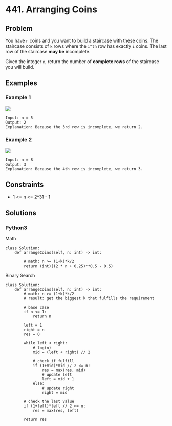 # 441. Arranging Coins

## Problem

You have `n` coins and you want to build a staircase with these coins. The staircase consists of `k` rows where the `i^th` row has exactly `i` coins. The last row of the staircase **may be** incomplete.

Given the integer `n`, return the number of **complete rows** of the staircase you will build.

## Examples

### Example 1

![](https://assets.leetcode.com/uploads/2021/04/09/arrangecoins1-grid.jpg)

```
Input: n = 5
Output: 2
Explanation: Because the 3rd row is incomplete, we return 2.
```

### Example 2

![](https://assets.leetcode.com/uploads/2021/04/09/arrangecoins2-grid.jpg)

```
Input: n = 8
Output: 3
Explanation: Because the 4th row is incomplete, we return 3.
```

## Constraints

* 1 <= n <= 2^31 - 1

## Solutions

### Python3

Math
```
class Solution:
    def arrangeCoins(self, n: int) -> int:
        
        # math: n >= (1+k)*k/2 
        return (int)((2 * n + 0.25)**0.5 - 0.5)
```

Binary Search
```
class Solution:
    def arrangeCoins(self, n: int) -> int:
        # math: n >= (1+k)*k/2 
        # result: get the biggest k that fulfills the requirement
        
        # base case
        if n <= 1:
            return n
        
        left = 1
        right = n
        res = 0
        
        while left < right:
            # log(n)
            mid = (left + right) // 2
            
            # check if fulfill
            if (1+mid)*mid // 2 <= n:
                res = max(res, mid)
                # update left
                left = mid + 1
            else:
                # update right
                right = mid
        
        # check the last value
        if (1+left)*left // 2 <= n:
            res = max(res, left)
        
        return res
```
